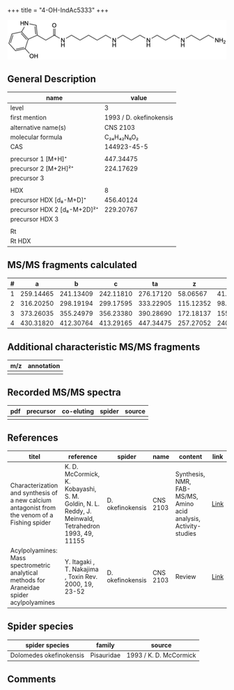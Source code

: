 +++
title = "4-OH-IndAc5333"
+++

![](/img/4-OH-IndAc5333.png)

## General Description

| name                        | value                   |
|-----------------------------|-------------------------|
| level                       | 3                       |
| first mention               | 1993 / D. okefinokensis |
| alternative name(s)         | CNS 2103                |
| molecular formula           | C₂₄H₄₂N₆O₂              |
| CAS                         | 144923-45-5             |
|                             |                         |
| precursor 1 [M+H]⁺          | 447.34475               |
| precursor 2 [M+2H]²⁺        | 224.17629               |
| precursor 3                 |                         |
|                             |                         |
| HDX                         | 8                       |
| precursor HDX   [d₈-M+D]⁺   | 456.40124               |
| precursor HDX 2 [d₈-M+2D]²⁺ | 229.20767               |
| precursor HDX 3             |                         |
|                             |                         |
| Rt                          |                         |
| Rt HDX                      |                         |

## MS/MS fragments calculated

| # | a         | b         | c         | ta        | z         | y         | tz        |
|---|-----------|-----------|-----------|-----------|-----------|-----------|-----------|
| 1 | 259.14465 | 241.13409 | 242.11810 | 276.17120 | 58.06567  | 41.03912  | 75.09222  |
| 2 | 316.20250 | 298.19194 | 299.17595 | 333.22905 | 115.12352 | 98.09697  | 132.15007 |
| 3 | 373.26035 | 355.24979 | 356.23380 | 390.28690 | 172.18137 | 155.15482 | 189.20792 |
| 4 | 430.31820 | 412.30764 | 413.29165 | 447.34475 | 257.27052 | 240.24397 | 274.29707 |

## Additional characteristic MS/MS fragments

| m/z       | annotation |
|-----------|------------|
|           |            |

## Recorded MS/MS spectra

| pdf | precursor | co-eluting | spider    | source                              |
|-----|-----------|------------|-----------|-------------------------------------|
|     |           |            |           |                                     |

## References

| titel     | reference   | spider    | name   | content  | link |
|-----------|-------------|-----------|--------|----------|-----|
| Characterization and synthesis of a new calcium antagonist from the venom of a Fishing spider| K. D. McCormick, K. Kobayashi, S. M. Goldin, N. L. Reddy, J. Meinwald, Tetrahedron 1993, 49, 11155 | D. okefinokensis | CNS 2103 | Synthesis, NMR, FAB-MS/MS, Amino acid analysis, Activity-studies  | [Link](https://www.sciencedirect.com/science/article/pii/S0040402001818032) |
| Acylpolyamines: Mass spectrometric analytical methods for Araneidae spider acylpolyamines| Y. Itagaki , T. Nakajima , Toxin Rev. 2000, 19, 23-52 |D. okefinokensis | CNS 2103 | Review | [Link](https://www.tandfonline.com/doi/abs/10.1081/TXR-100100314) | 

## Spider species

| spider species          | family     | source                 |
|-------------------------|------------|------------------------|
| Dolomedes okefinokensis | Pisauridae | 1993 / K. D. McCormick |

## Comments